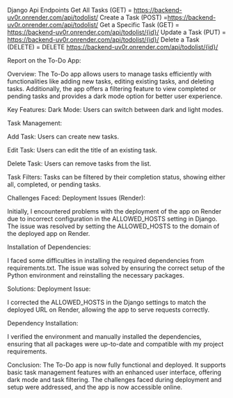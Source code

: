 Django Api Endpoints
Get All Tasks (GET) = https://backend-uv0r.onrender.com/api/todolist/
Create a Task (POST) =https://backend-uv0r.onrender.com/api/todolist/
Get a Specific Task (GET) = https://backend-uv0r.onrender.com/api/todolist/{id}/
Update a Task (PUT) = https://backend-uv0r.onrender.com/api/todolist/{id}/
Delete a Task (DELETE) = DELETE https://backend-uv0r.onrender.com/api/todolist/{id}/

Report on the To-Do App:

Overview:
The To-Do app allows users to manage tasks efficiently with functionalities like adding new tasks, editing existing tasks, and deleting tasks. Additionally, the app offers a filtering feature to view completed or pending tasks and provides a dark mode option for better user experience.

Key Features:
Dark Mode: Users can switch between dark and light modes.

Task Management:

Add Task: Users can create new tasks.

Edit Task: Users can edit the title of an existing task.

Delete Task: Users can remove tasks from the list.

Task Filters: Tasks can be filtered by their completion status, showing either all, completed, or pending tasks.

Challenges Faced:
Deployment Issues (Render):

Initially, I encountered problems with the deployment of the app on Render due to incorrect configuration in the ALLOWED_HOSTS setting in Django. The issue was resolved by setting the ALLOWED_HOSTS to the domain of the deployed app on Render.

Installation of Dependencies:

I faced some difficulties in installing the required dependencies from requirements.txt. The issue was solved by ensuring the correct setup of the Python environment and reinstalling the necessary packages.

Solutions:
Deployment Issue:

I corrected the ALLOWED_HOSTS in the Django settings to match the deployed URL on Render, allowing the app to serve requests correctly.

Dependency Installation:

I verified the environment and manually installed the dependencies, ensuring that all packages were up-to-date and compatible with my project requirements.

Conclusion:
The To-Do app is now fully functional and deployed. It supports basic task management features with an enhanced user interface, offering dark mode and task filtering. The challenges faced during deployment and setup were addressed, and the app is now accessible online.
